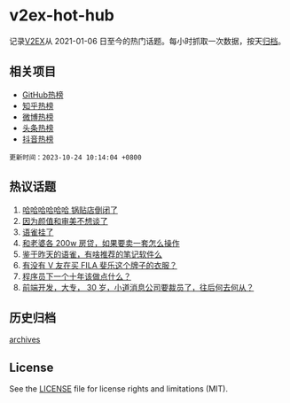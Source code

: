 # v2ex-hot-hub

 记录[V2EX](https://www.v2ex.com/)从 2021-01-06 日至今的热门话题。每小时抓取一次数据，按天[归档](archives)。
 
 ## 相关项目

- [GitHub热榜](https://github.com/it985/github-hot-hub)
- [知乎热榜](https://github.com/it985/zhihu-hot-hub)
- [微博热榜](https://github.com/it985/weibo-hot-hub)
- [头条热榜](https://github.com/it985/toutiao-hot-hub)
- [抖音热榜](https://github.com/it985/douyin-hot-hub)


 `更新时间：2023-10-24 10:14:04 +0800`

## 热议话题

1. [哈哈哈哈哈哈 锅贴店倒闭了](https://www.v2ex.com/t/984465)
1. [因为颜值和审美不想谈了](https://www.v2ex.com/t/984472)
1. [语雀挂了](https://www.v2ex.com/t/984524)
1. [和老婆各 200w 房贷，如果要卖一套怎么操作](https://www.v2ex.com/t/984430)
1. [鉴于昨天的语雀，有啥推荐的笔记软件么](https://www.v2ex.com/t/984728)
1. [有没有 V 友在买 FILA 斐乐这个牌子的衣服？](https://www.v2ex.com/t/984564)
1. [程序员下一个十年该做点什么？](https://www.v2ex.com/t/984447)
1. [前端开发，大专， 30 岁，小道消息公司要裁员了，往后何去何从？](https://www.v2ex.com/t/984514)

## 历史归档

[archives](archives)

## License

See the [LICENSE](LICENSE) file for license rights and limitations (MIT).
